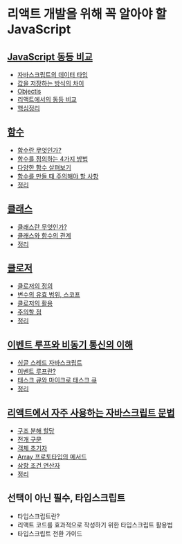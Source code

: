 # 리액트 개발을 위해 꼭 알아야 할 JavaScript
## [JavaScript 동등 비교](notes/JS_동등비교.md)
- [자바스크립트의 데이터 타입](notes/JS_동등비교.md/#js의-데이터-타입)
- [값을 저장하는 방식의 차이](notes/JS_동등비교.md/#값을-저장하는-방식의-차이)
- [Objectis](notes/JS_동등비교.md/#objectis)
- [리액트에서의 동등 비교](notes/JS_동등비교.md/#리액트에서의-동등-비교)
- [핵심정리](notes/JS_동등비교.md/#핵심)

## [함수](notes/함수.md)
- [함수란 무엇인가?](notes/함수.md/#함수란)
- [함수를 정의하는 4가지 방법](notes/함수.md/#4가지-정의-방법)
- [다양한 함수 살펴보기](notes/함수.md/#다양한-함수-살펴보기)
- [함수를 만들 때 주의해야 할 사항](notes/함수.md/#함수를-만들-때-주의해야-할-사항)
- [정리](notes/함수.md/#정리)

## [클래스](notes/클래스.md)
- [클래스란 무엇인가?](notes/클래스.md/#클래스란)
- [클래스와 함수의 관계](notes/클래스.md/#클래스와-함수의-관계)
- [정리](notes/클래스.md/#정리)

## [클로저](notes/클로저.md)
- [클로저의 정의](notes/클로저.md/#클로저의-정의)
- [변수의 유효 범위, 스코프](notes/클로저.md/#변수의-유효-범위-스코프)
- [클로저의 활용](notes/클로저.md/#클로저의-활용)
- [주의할 점](notes/클로저.md/#주의할-점)
- [정리](notes/클로저.md/#정리)


## [이벤트 루프와 비동기 통신의 이해](notes/1_5_이벤트_루프와_비동기_통신의_이해.md)
- [싱글 스레드 자바스크립트](notes/1_5_이벤트_루프와_비동기_통신의_이해.md/#싱글-스레드-자바스크립트)
- [이벤트 루프란?](notes/1_5_이벤트_루프와_비동기_통신의_이해.md/#이벤트-루프란v8-기준)
- [태스크 큐와 마이크로 태스크 큐](notes/1_5_이벤트_루프와_비동기_통신의_이해.md/#태스크-큐와-마이크로-태스크-큐)
- [정리](notes/1_5_이벤트_루프와_비동기_통신의_이해.md/#정리)

## [리액트에서 자주 사용하는 자바스크립트 문법](notes/1_6_리액트에서_자주_사용하는_자바스크립트_문법.md)
- [구조 분해 할당](notes/1_6_리액트에서_자주_사용하는_자바스크립트_문법.md/#구조-분해-할당)
- [전개 구문](notes/1_6_리액트에서_자주_사용하는_자바스크립트_문법.md/#전개-구문)
- [객체 초기자](notes/1_6_리액트에서_자주_사용하는_자바스크립트_문법.md/#객체-초기자)
- [Array 프로토타입의 메서드](notes/1_6_리액트에서_자주_사용하는_자바스크립트_문법.md/#array-프로토타임-메서드-map-filter-reduce-foreach)
- [삼항 조건 연산자](notes/1_6_리액트에서_자주_사용하는_자바스크립트_문법.md/#삼항-조건-연산자)
- [정리](notes/1_6_리액트에서_자주_사용하는_자바스크립트_문법.md/#정리)

## 선택이 아닌 필수, 타입스크립트
- 타입스크립트란?
- 리액트 코드를 효과적으로 작성하기 위한 타입스크립트 활용법
- 타입스크립트 전환 가이드